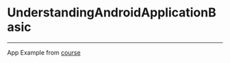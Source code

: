# UnderstandingAndroidApplicationBasic
<hr />

<p>
App Example from <a href="https://app.pluralsight.com/library/courses/android-application-basics-understanding/table-of-contents">course</a>
</p>